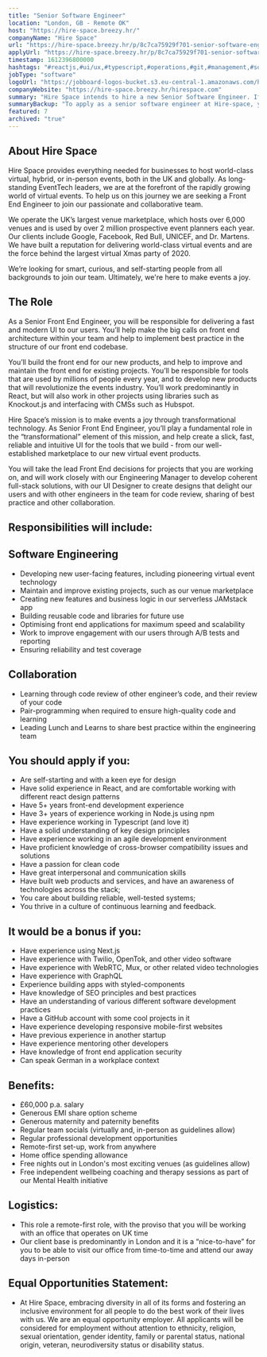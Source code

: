 ```yaml
---
title: "Senior Software Engineer"
location: "London, GB - Remote OK"
host: "https://hire-space.breezy.hr/"
companyName: "Hire Space"
url: "https://hire-space.breezy.hr/p/8c7ca75929f701-senior-software-engineer"
applyUrl: "https://hire-space.breezy.hr/p/8c7ca75929f701-senior-software-engineer/apply"
timestamp: 1612396800000
hashtags: "#reactjs,#ui/ux,#typescript,#operations,#git,#management,#socialmedia,#scrum,#German"
jobType: "software"
logoUrl: "https://jobboard-logos-bucket.s3.eu-central-1.amazonaws.com/hire-space"
companyWebsite: "https://hire-space.breezy.hr/hirespace.com"
summary: "Hire Space intends to hire a new Senior Software Engineer. If you have 5+ years front-end development experience, consider applying."
summaryBackup: "To apply as a senior software engineer at Hire-space, you preferably need to have some knowledge of: #reactjs, #ui/ux, #typescript."
featured: 7
archived: "true"
---
```


## About Hire Space

Hire Space provides everything needed for businesses to host world-class virtual, hybrid, or in-person events, both in the UK and globally. As long-standing EventTech leaders, we are at the forefront of the rapidly growing world of virtual events. To help us on this journey we are seeking a Front End Engineer to join our passionate and collaborative team.

We operate the UK’s largest venue marketplace, which hosts over 6,000 venues and is used by over 2 million prospective event planners each year. Our clients include Google, Facebook, Red Bull, UNICEF, and Dr. Martens. We have built a reputation for delivering world-class virtual events and are the force behind the largest virtual Xmas party of 2020.

We’re looking for smart, curious, and self-starting people from all backgrounds to join our team. Ultimately, we're here to make events a joy.

## The Role

As a Senior Front End Engineer, you will be responsible for delivering a fast and modern UI to our users. You’ll help make the big calls on front end architecture within your team and help to implement best practice in the structure of our front end codebase.

You’ll build the front end for our new products, and help to improve and maintain the front end for existing projects. You’ll be responsible for tools that are used by millions of people every year, and to develop new products that will revolutionize the events industry. You’ll work predominantly in React, but will also work in other projects using libraries such as Knockout.js and interfacing with CMSs such as Hubspot.

Hire Space’s mission is to make events a joy through transformational technology. As Senior Front End Engineer, you’ll play a fundamental role in the “transformational” element of this mission, and help create a slick, fast, reliable and intuitive UI for the tools that we build - from our well-established marketplace to our new virtual event products.

You will take the lead Front End decisions for projects that you are working on, and will work closely with our Engineering Manager to develop coherent full-stack solutions, with our UI Designer to create designs that delight our users and with other engineers in the team for code review, sharing of best practice and other collaboration.

## Responsibilities will include:

## Software Engineering

*   Developing new user-facing features, including pioneering virtual event technology
*   Maintain and improve existing projects, such as our venue marketplace
*   Creating new features and business logic in our serverless JAMstack app
*   Building reusable code and libraries for future use
*   Optimising front end applications for maximum speed and scalability
*   Work to improve engagement with our users through A/B tests and reporting
*   Ensuring reliability and test coverage

## Collaboration

*   Learning through code review of other engineer’s code, and their review of your code
*   Pair-programming when required to ensure high-quality code and learning
*   Leading Lunch and Learns to share best practice within the engineering team

## You should apply if you:

*   Are self-starting and with a keen eye for design
*   Have solid experience in React, and are comfortable working with different react design patterns
*   Have 5+ years front-end development experience
*   Have 3+ years of experience working in Node.js using npm
*   Have experience working in Typescript (and love it)
*   Have a solid understanding of key design principles
*   Have experience working in an agile development environment
*   Have proficient knowledge of cross-browser compatibility issues and solutions
*   Have a passion for clean code
*   Have great interpersonal and communication skills
*   Have built web products and services, and have an awareness of technologies across the stack;
*   You care about building reliable, well-tested systems;
*   You thrive in a culture of continuous learning and feedback.

## It would be a bonus if you:

*   Have experience using Next.js
*   Have experience with Twilio, OpenTok, and other video software
*   Have experience with WebRTC, Mux, or other related video technologies
*   Have experience with GraphQL
*   Experience building apps with styled-components
*   Have knowledge of SEO principles and best practices
*   Have an understanding of various different software development practices
*   Have a GitHub account with some cool projects in it
*   Have experience developing responsive mobile-first websites
*   Have previous experience in another startup
*   Have experience mentoring other developers
*   Have knowledge of front end application security
*   Can speak German in a workplace context

## Benefits:

*   £60,000 p.a. salary
*   Generous EMI share option scheme
*   Generous maternity and paternity benefits
*   Regular team socials (virtually and, in-person as guidelines allow)
*   Regular professional development opportunities
*   Remote-first set-up, work from anywhere
*   Home office spending allowance
*   Free nights out in London's most exciting venues (as guidelines allow)
*   Free independent wellbeing coaching and therapy sessions as part of our Mental Health initiative

## Logistics:

*   This role a remote-first role, with the proviso that you will be working with an office that operates on UK time
*   Our client base is predominantly in London and it is a “nice-to-have” for you to be able to visit our office from time-to-time and attend our away days in-person

## Equal Opportunities Statement:

*   At Hire Space, embracing diversity in all of its forms and fostering an inclusive environment for all people to do the best work of their lives with us. We are an equal opportunity employer. All applicants will be considered for employment without attention to ethnicity, religion, sexual orientation, gender identity, family or parental status, national origin, veteran, neurodiversity status or disability status.
